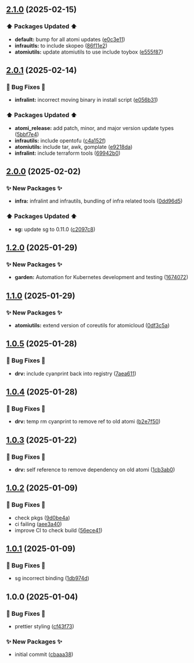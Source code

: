 ## [2.1.0](https://github.com/AtomiCloud/nix-registry/compare/v2.0.1...v2.1.0) (2025-02-15)


### ⬆️ Packages Updated ⬆️

* **default:** bump for all atomi updates ([e0c3e11](https://github.com/AtomiCloud/nix-registry/commit/e0c3e1137f7a769302ecf541e0a26625d42b3aed))
* **infrauitls:** to include skopeo ([86f11e2](https://github.com/AtomiCloud/nix-registry/commit/86f11e2b08ba43ebf546fb1d9fc462052123bba3))
* **atomiutils:** update atomiutils to use include toybox ([e555f87](https://github.com/AtomiCloud/nix-registry/commit/e555f87851050ae9e3deda96d7609fe4ef0d41d3))

## [2.0.1](https://github.com/AtomiCloud/nix-registry/compare/v2.0.0...v2.0.1) (2025-02-14)


### 🐛 Bug Fixes 🐛

* **infralint:** incorrect moving binary in install script ([e056b31](https://github.com/AtomiCloud/nix-registry/commit/e056b31e97d34b088e6cd8b067140eb9abb699a7))


### ⬆️ Packages Updated ⬆️

* **atomi_release:** add patch, minor, and major version update types ([5bbf7e4](https://github.com/AtomiCloud/nix-registry/commit/5bbf7e4dde01889f61a5387e376161d3adda55b9))
* **infrautils:** include opentofu ([c4a152f](https://github.com/AtomiCloud/nix-registry/commit/c4a152f1845f25b1f384f93a3a3ed53e29db337e))
* **atomiutils:** include tar, awk, gomplate ([e9218da](https://github.com/AtomiCloud/nix-registry/commit/e9218da74ffe00e1eda590b1a62c388a47aee329))
* **infralint:** include terraform tools ([69942b0](https://github.com/AtomiCloud/nix-registry/commit/69942b0c8f52bf24d5aa84f76e52c5b7aec2c318))

## [2.0.0](https://github.com/AtomiCloud/nix-registry/compare/v1.2.0...v2.0.0) (2025-02-02)


### ✨ New Packages ✨

* **infra:** infralint and infrautils, bundling of infra related tools ([0dd96d5](https://github.com/AtomiCloud/nix-registry/commit/0dd96d58808c6f68d2b2e5cb103c99f4d882e5d2))


### ⬆️ Packages Updated ⬆️

* **sg:** update sg to 0.11.0 ([c2097c8](https://github.com/AtomiCloud/nix-registry/commit/c2097c8f683c5c886f49b3f34b122d58b3418996))

## [1.2.0](https://github.com/AtomiCloud/nix-registry/compare/v1.1.0...v1.2.0) (2025-01-29)


### ✨ New Packages ✨

* **garden:** Automation for Kubernetes development and testing ([1674072](https://github.com/AtomiCloud/nix-registry/commit/1674072ca9c98e2be23efb32da13d9a4a9fc4df8))

## [1.1.0](https://github.com/AtomiCloud/nix-registry/compare/v1.0.5...v1.1.0) (2025-01-29)


### ✨ New Packages ✨

* **atomiutils:** extend version of coreutils for atomicloud ([0df3c5a](https://github.com/AtomiCloud/nix-registry/commit/0df3c5a5f15f11f5f9b967db783b9bea018cb001))

## [1.0.5](https://github.com/AtomiCloud/nix-registry/compare/v1.0.4...v1.0.5) (2025-01-28)


### 🐛 Bug Fixes 🐛

* **drv:** include cyanprint back into registry ([7aea611](https://github.com/AtomiCloud/nix-registry/commit/7aea611df762f100156532eeade6d3f699deaf1e))

## [1.0.4](https://github.com/AtomiCloud/nix-registry/compare/v1.0.3...v1.0.4) (2025-01-28)


### 🐛 Bug Fixes 🐛

* **drv:** temp rm cyanprint to remove ref to old atomi ([b2e7f50](https://github.com/AtomiCloud/nix-registry/commit/b2e7f5026b4a83ad04ffb6b3332071229847a6b7))

## [1.0.3](https://github.com/AtomiCloud/nix-registry/compare/v1.0.2...v1.0.3) (2025-01-22)


### 🐛 Bug Fixes 🐛

* **drv:** self reference to remove dependency on old atomi ([1cb3ab0](https://github.com/AtomiCloud/nix-registry/commit/1cb3ab060a9be7ed6a4a665aec0ab05ea9329d20))

## [1.0.2](https://github.com/AtomiCloud/nix-registry/compare/v1.0.1...v1.0.2) (2025-01-09)


### 🐛 Bug Fixes 🐛

* check pkgs ([9d0be4a](https://github.com/AtomiCloud/nix-registry/commit/9d0be4a230b5153a288f817543383e01475bc24a))
* ci failing ([aee3a40](https://github.com/AtomiCloud/nix-registry/commit/aee3a409eb88f0a17350e826ce818d9614ef0fde))
* improve CI to check build ([56ece41](https://github.com/AtomiCloud/nix-registry/commit/56ece417b5f1f53b6fe5fdfacd8d6e30c9fc29cd))

## [1.0.1](https://github.com/AtomiCloud/nix-registry/compare/v1.0.0...v1.0.1) (2025-01-09)


### 🐛 Bug Fixes 🐛

* sg incorrect binding ([1db974d](https://github.com/AtomiCloud/nix-registry/commit/1db974d33ee410c6916befbb1dfd56e312bc6a83))

## 1.0.0 (2025-01-04)


### 🐛 Bug Fixes 🐛

* prettier styling ([cf43f73](https://github.com/AtomiCloud/nix-registry/commit/cf43f73b71b8fa213fff11de2976efa15f75edc4))


### ✨ New Packages ✨

* initial commit ([cbaaa38](https://github.com/AtomiCloud/nix-registry/commit/cbaaa38b3e596bd6fd92ed5d05b45a39ed3f8ba6))
